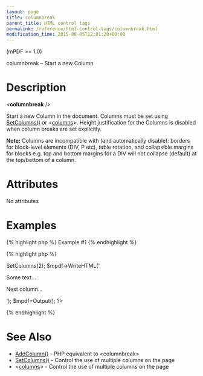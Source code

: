 ```yaml
---
layout: page
title: columnbreak
parent_title: HTML control tags
permalink: /reference/html-control-tags/columnbreak.html
modification_time: 2015-08-05T12:01:20+00:00
---
```


<p>(mPDF &gt;= 1.0)</p>
<p>columnbreak – Start a new Column</p>

# Description

<p class="manual_block">&lt;<b>columnbreak</b> /&gt;</p>
<p>Start a new Column in the document. Columns must be set using <a href="{{ "/reference/mpdf-functions/setcolumns.html" | prepend: site.baseurl }}">SetColumns()</a> or &lt;<a href="{{ "/reference/html-control-tags/columns.html" | prepend: site.baseurl }}">columns</a>&gt;. Height justification for the Columns is disabled when column breaks are set explicitly.</p>

<div class="alert alert-info" role="alert"><strong>Note:</strong> Columns are incompatible with (and automatically disable): borders for block-level elements (DIV, P etc), table rotation, and collapsible margins for blocks e.g. top and bottom margins for a DIV will not collapse (default) at the top/bottom of a column.</div>

# Attributes

<p class="manual_param_dd">No attributes</p>

# Examples

{% highlight php %}
Example #1
{% endhighlight %}

{% highlight php %}
<?php

$mpdf=new mPDF();

$mpdf->SetColumns(2);

$mpdf->WriteHTML('<p>Some text...</p><columnbreak /><p>Next column...</p>');

$mpdf=Output();

?>
{% endhighlight %}

# See Also

<ul>
<li class="manual_boxlist"><a href="{{ "/reference/mpdf-functions/bookmark.html" | prepend: site.baseurl }}">AddColumn()</a> - PHP equivalent to &lt;columnbreak&gt;</li>
<li class="manual_boxlist"><a href="{{ "/reference/mpdf-functions/setcolumns.html" | prepend: site.baseurl }}">SetColumns()</a> - Control the use of multiple columns on the page</li>
<li class="manual_boxlist">&lt;<a href="{{ "/reference/html-control-tags/columns.html" | prepend: site.baseurl }}">columns</a>&gt; - Control the use of multiple columns on the page</li>
</ul>
